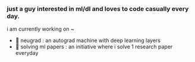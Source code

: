 

### just a guy interested in ml/dl and loves to code casually every day.

i am currently working on ~

- 🌱 neugrad : an autograd machine with deep learning layers
- 🌱 solving ml papers : an initiative where i solve 1 research paper everyday

<!--
**cneuralnetwork/cneuralnetwork** is a ✨ _special_ ✨ repository because its `README.md` (this file) appears on your GitHub profile.

Here are some ideas to get you started:

- 🔭 I’m currently working on ...
- 🌱 I’m currently learning ...
- 👯 I’m looking to collaborate on ...
- 🤔 I’m looking for help with ...
- 💬 Ask me about ...
- 📫 How to reach me: ...
- 😄 Pronouns: ...
- ⚡ Fun fact: ...
-->
